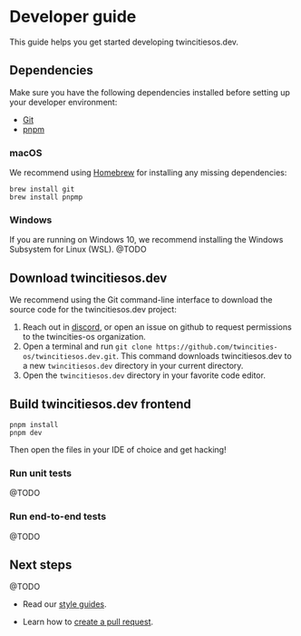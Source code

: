 # Developer guide

This guide helps you get started developing twincitiesos.dev.

## Dependencies

Make sure you have the following dependencies installed before setting up your developer environment:

- [Git](https://git-scm.com/)
- [pnpm](https://pnpm.io/)


### macOS

We recommend using [Homebrew](https://brew.sh/) for installing any missing dependencies:

```
brew install git
brew install pnpmp
```

### Windows

If you are running on Windows 10, we recommend installing the Windows Subsystem for Linux (WSL).
@TODO

## Download twincitiesos.dev

We recommend using the Git command-line interface to download the source code for the twincitiesos.dev project:

1. Reach out in [discord](https://discord.gg/awR9AWc6xx), or open an issue on github to request permissions to the twincities-os organization.
2. Open a terminal and run `git clone https://github.com/twincities-os/twincitiesos.dev.git`. This command downloads twincitiesos.dev to a new `twincitiesos.dev` directory in your current directory.
1. Open the `twincitiesos.dev` directory in your favorite code editor.

## Build twincitiesos.dev frontend
```
pnpm install
pnpm dev
```

Then open the files in your IDE of choice and get hacking!

### Run unit tests
@TODO

### Run end-to-end tests
@TODO

## Next steps
@TODO

- Read our [style guides](/contribute/style-guides).

- Learn how to [create a pull request](/contribute/create-pull-request.md).

[//]: # (- Read about the [architecture]&#40;architecture&#41;.)
